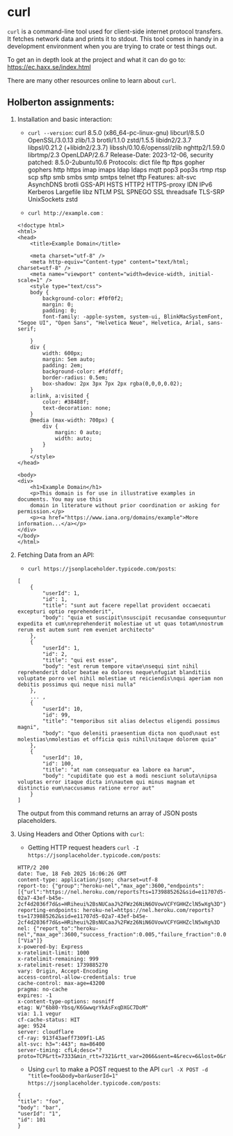 # curl
`curl` is a command-line tool used for client-side internet protocol transfers.  It fetches network data and prints it to stdout.  This tool comes in handy in a development environment when you are trying to crate or test things out.

To get an in depth look at the project and what it can do go to: https://ec.haxx.se/index.html

There are many other resources online to learn about `curl`.

## Holberton assignments:
1. Installation and basic interaction:
    * `curl --version`: curl 8.5.0 (x86_64-pc-linux-gnu) libcurl/8.5.0 OpenSSL/3.0.13 zlib/1.3 brotli/1.1.0 zstd/1.5.5 libidn2/2.3.7 libpsl/0.21.2 (+libidn2/2.3.7) libssh/0.10.6/openssl/zlib nghttp2/1.59.0 librtmp/2.3 OpenLDAP/2.6.7
    Release-Date: 2023-12-06, security patched: 8.5.0-2ubuntu10.6
    Protocols: dict file ftp ftps gopher gophers http https imap imaps ldap ldaps mqtt pop3 pop3s rtmp rtsp scp sftp smb smbs smtp smtps telnet tftp
    Features: alt-svc AsynchDNS brotli GSS-API HSTS HTTP2 HTTPS-proxy IDN IPv6 Kerberos Largefile libz NTLM PSL SPNEGO SSL threadsafe TLS-SRP UnixSockets zstd

    * `curl http://example.com` :
    ```
    <!doctype html>
    <html>
    <head>
        <title>Example Domain</title>

        <meta charset="utf-8" />
        <meta http-equiv="Content-type" content="text/html; charset=utf-8" />
        <meta name="viewport" content="width=device-width, initial-scale=1" />
        <style type="text/css">
        body {
            background-color: #f0f0f2;
            margin: 0;
            padding: 0;
            font-family: -apple-system, system-ui, BlinkMacSystemFont, "Segoe UI", "Open Sans", "Helvetica Neue", Helvetica, Arial, sans-serif;
            
        }
        div {
            width: 600px;
            margin: 5em auto;
            padding: 2em;
            background-color: #fdfdff;
            border-radius: 0.5em;
            box-shadow: 2px 3px 7px 2px rgba(0,0,0,0.02);
        }
        a:link, a:visited {
            color: #38488f;
            text-decoration: none;
        }
        @media (max-width: 700px) {
            div {
                margin: 0 auto;
                width: auto;
            }
        }
        </style>    
    </head>

    <body>
    <div>
        <h1>Example Domain</h1>
        <p>This domain is for use in illustrative examples in documents. You may use this
        domain in literature without prior coordination or asking for permission.</p>
        <p><a href="https://www.iana.org/domains/example">More information...</a></p>
    </div>
    </body>
    </html>
    ```

2. Fetching Data from an API:
    * `curl https://jsonplaceholder.typicode.com/posts`:
    ```
    [
        {
            "userId": 1,
            "id": 1,
            "title": "sunt aut facere repellat provident occaecati excepturi optio reprehenderit",
            "body": "quia et suscipit\nsuscipit recusandae consequuntur expedita et cum\nreprehenderit molestiae ut ut quas totam\nnostrum rerum est autem sunt rem eveniet architecto"
        },
        {
            "userId": 1,
            "id": 2,
            "title": "qui est esse",
            "body": "est rerum tempore vitae\nsequi sint nihil reprehenderit dolor beatae ea dolores neque\nfugiat blanditiis voluptate porro vel nihil molestiae ut reiciendis\nqui aperiam non debitis possimus qui neque nisi nulla"
        },
        ... ,
        {
            "userId": 10,
            "id": 99,
            "title": "temporibus sit alias delectus eligendi possimus magni",
            "body": "quo deleniti praesentium dicta non quod\naut est molestias\nmolestias et officia quis nihil\nitaque dolorem quia"
        },
        {
            "userId": 10,
            "id": 100,
            "title": "at nam consequatur ea labore ea harum",
            "body": "cupiditate quo est a modi nesciunt soluta\nipsa voluptas error itaque dicta in\nautem qui minus magnam et distinctio eum\naccusamus ratione error aut"
        }
    ]
    ```
    The output from this command returns an array of JSON posts placeholders.

3. Using Headers and Other Options with `curl`:
    * Getting HTTP request headers `curl -I https://jsonplaceholder.typicode.com/posts`:
    ```
    HTTP/2 200 
    date: Tue, 18 Feb 2025 16:06:26 GMT
    content-type: application/json; charset=utf-8
    report-to: {"group":"heroku-nel","max_age":3600,"endpoints":[{"url":"https://nel.heroku.com/reports?ts=1739885262&sid=e11707d5-02a7-43ef-b45e-2cf4d2036f7d&s=HRiheui%2BsNUCaaJ%2FWz26NiN6OVowVCFYGHHZclN5wXg%3D"}]}
    reporting-endpoints: heroku-nel=https://nel.heroku.com/reports?ts=1739885262&sid=e11707d5-02a7-43ef-b45e-2cf4d2036f7d&s=HRiheui%2BsNUCaaJ%2FWz26NiN6OVowVCFYGHHZclN5wXg%3D
    nel: {"report_to":"heroku-nel","max_age":3600,"success_fraction":0.005,"failure_fraction":0.05,"response_headers":["Via"]}
    x-powered-by: Express
    x-ratelimit-limit: 1000
    x-ratelimit-remaining: 999
    x-ratelimit-reset: 1739885270
    vary: Origin, Accept-Encoding
    access-control-allow-credentials: true
    cache-control: max-age=43200
    pragma: no-cache
    expires: -1
    x-content-type-options: nosniff
    etag: W/"6b80-Ybsq/K6GwwqrYkAsFxqDXGC7DoM"
    via: 1.1 vegur
    cf-cache-status: HIT
    age: 9524
    server: cloudflare
    cf-ray: 913f43aeff7309f1-LAS
    alt-svc: h3=":443"; ma=86400
    server-timing: cfL4;desc="?proto=TCP&rtt=7333&min_rtt=7321&rtt_var=2066&sent=4&recv=6&lost=0&retrans=0&sent_bytes=3387&recv_bytes=764&delivery_rate=395574&cwnd=252&unsent_bytes=0&cid=4d7e4d9e6b98aeea&ts=129&x=0"
    ```

    * Using `curl` to make a POST request to the API `curl -X POST -d "title=foo&body=bar&userId=1" https://jsonplaceholder.typicode.com/posts`:
    ```
    {
    "title": "foo",
    "body": "bar",
    "userId": "1",
    "id": 101
    }
    ```



